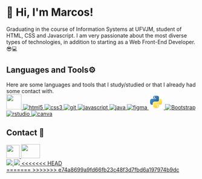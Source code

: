<h1>👋 Hi, I'm Marcos!</h1>
  
<div style="left"> Graduating in the course of Information Systems at UFVJM, student of HTML, CSS and Javascript. I am very passionate about the most diverse types of technologies, in addition to starting as a Web Front-End Developer. 😎💻 </div>

<h2 style="left">Languages and Tools⚙️</h2>

<div style="left"> Here are some languages and tools that I study/studied or that I already had some contact with. </div>
  
<div style="left">
  <a href="https://www.w3schools.com/cpp/" target="_blank"> 
    <img src="https://cdn.jsdelivr.net/gh/devicons/devicon/icons/cplusplus/cplusplus-plain.svg" width="40" height="40"/> 
  </a>
  
  <a href="https://www.w3.org/html/" target="_blank" rel="noreferrer"> 
    <img src="https://cdn.jsdelivr.net/gh/devicons/devicon/icons/html5/html5-plain-wordmark.svg" alt="html5" width="40" height="40"/> 
  </a>
  
  <a href="https://www.w3schools.com/css/" target="_blank" rel="noreferrer"> 
    <img src="https://cdn.jsdelivr.net/gh/devicons/devicon/icons/css3/css3-plain-wordmark.svg" alt="css3" width="40" height="40"/> 
  </a>
  
  <a href="https://git-scm.com/" target="_blank" rel="noreferrer"> 
    <img src="https://cdn.jsdelivr.net/gh/devicons/devicon/icons/git/git-plain.svg" alt="git" width="40" height="40"/> 
  </a> 
  
  <a href="https://developer.mozilla.org/en-US/docs/Web/JavaScript" target="_blank" rel="noreferrer"> 
    <img src="https://cdn.jsdelivr.net/gh/devicons/devicon/icons/javascript/javascript-plain.svg" alt="javascript" width="40" height="40"/> 
  </a>

  <a href="https://www.java.com/pt-BR/" target="_blank" rel="noreferrer">
    <img src="https://cdn.jsdelivr.net/gh/devicons/devicon/icons/java/java-original-wordmark.svg" alt="java" widht="40" height="40"/>
  </a>
  
  <a href="https://www.photoshop.com/en" target="_blank" rel="noreferrer"> 
    <img src="https://cdn.jsdelivr.net/gh/devicons/devicon/icons/figma/figma-original.svg" alt="figma" width="40" height="40"/> 
  </a>
  
  <a href="https://www.figma.com/" target="_blank" rel="noreferrer"> 
    <img src="https://raw.githubusercontent.com/devicons/devicon/master/icons/python/python-original.svg" alt="python" width="40" height="40"/>
  </a>
  
  <a href="https://getbootstrap.com" target="_blank" rel="noreferrer">
    <img src="https://cdn.jsdelivr.net/gh/devicons/devicon/icons/bootstrap/bootstrap-plain-wordmark.svg" alt="Bootstrap" width="40" height="40">
  </a>

  <a href="https://posit.co/download/rstudio-desktop/" target="_blank" rel="noreferrer">
    <img src="https://cdn.jsdelivr.net/gh/devicons/devicon/icons/rstudio/rstudio-plain.svg" alt="rstudio" width="40" heigth="40"/>
  </a>

  <a href="https://www.canva.com/pt_br/" target="_blank" rel="noreferrer">
    <img src="https://cdn.jsdelivr.net/gh/devicons/devicon/icons/canva/canva-original.svg"  alt="canva" width="40" heigth="40" />
  </a>
</div>
 
<h2>Contact 💬</h2>
<div style="left">
    <a href="mailto:marcos.v.s.cruz10@gmail.com" target="_blank" rel="noreferrer">
        <img src="https://cdn-icons-png.flaticon.com/512/281/281769.png" width="35" height="35"/>
    </a>
    <a href="https://www.linkedin.com/in/marcos-cruz-167215259/" target="_blank" rel="noreferrer">
        <img src="https://cdn.jsdelivr.net/gh/devicons/devicon/icons/linkedin/linkedin-original.svg" width="50" height="37"/>
    </a>
</div>

<div align="left" style="display: inline_block">
  <a href="https://github.com/marcosscruz"> 
    <img height="160em" src="https://github-readme-stats.vercel.app/api/top-langs/?username=marcosscruz&layout=compact&langs_count=7&theme=dracula" style="display: inline_block"/>
  <img height="160em" src="https://github-readme-stats.vercel.app/api?username=marcosscruz&show_icons=true&theme=dracula&include_all_commits=true&count_private=true" style="display: inline_block"/>
<<<<<<< HEAD
</div>
=======
</div>
>>>>>>> e74a8699a9fd66fb23c48f3d7fbd6a197974b9dc

